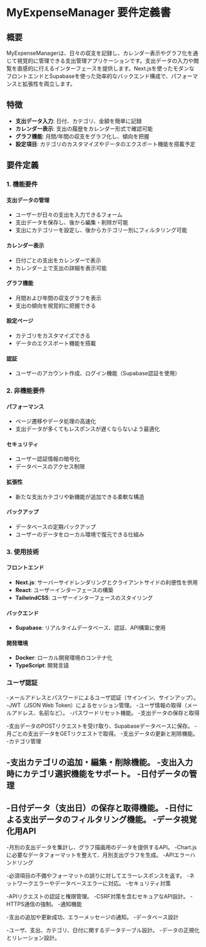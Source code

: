 # MyExpenseManager 要件定義書

## 概要

MyExpenseManagerは、日々の収支を記録し、カレンダー表示やグラフ化を通じて視覚的に管理できる支出管理アプリケーションです。支出データの入力や閲覧を直感的に行えるインターフェースを提供します。Next.jsを使ったモダンなフロントエンドとSupabaseを使った効率的なバックエンド構成で、パフォーマンスと拡張性を両立します。

## 特徴

- **支出データ入力**: 日付、カテゴリ、金額を簡単に記録
- **カレンダー表示**: 支出の履歴をカレンダー形式で確認可能
- **グラフ機能**: 月間/年間の収支をグラフ化し、傾向を把握
- **設定項目**: カテゴリのカスタマイズやデータのエクスポート機能を搭載予定

## 要件定義

### 1. 機能要件

#### 支出データの管理
- ユーザーが日々の支出を入力できるフォーム
- 支出データを保存し、後から編集・削除が可能
- 支出にカテゴリーを設定し、後からカテゴリー別にフィルタリング可能

#### カレンダー表示
- 日付ごとの支出をカレンダーで表示
- カレンダー上で支出の詳細を表示可能

#### グラフ機能
- 月間および年間の収支グラフを表示
- 支出の傾向を視覚的に把握できる

#### 設定ページ
- カテゴリをカスタマイズできる
- データのエクスポート機能を搭載

#### 認証
- ユーザーのアカウント作成、ログイン機能（Supabase認証を使用）

### 2. 非機能要件

#### パフォーマンス
- ページ遷移やデータ処理の高速化
- 支出データが多くてもレスポンスが遅くならないよう最適化

#### セキュリティ
- ユーザー認証情報の暗号化
- データベースのアクセス制限

#### 拡張性
- 新たな支出カテゴリや新機能が追加できる柔軟な構造

#### バックアップ
- データベースの定期バックアップ
- ユーザーのデータをローカル環境で復元できる仕組み

### 3. 使用技術

#### フロントエンド
- **Next.js**: サーバーサイドレンダリングとクライアントサイドの利便性を併用
- **React**: ユーザーインターフェースの構築
- **TailwindCSS**: ユーザーインターフェースのスタイリング

#### バックエンド
- **Supabase**: リアルタイムデータベース、認証、API構築に使用

#### 開発環境
- **Docker**: ローカル開発環境のコンテナ化
- **TypeScript**: 開発言語

### ユーザ認証

-メールアドレスとパスワードによるユーザ認証（サインイン、サインアップ）。
-JWT（JSON Web Token）によるセッション管理。
-ユーザ情報の取得（メールアドレス、名前など）。
-パスワードリセット機能。
-支出データの保存と取得

-支出データのPOSTリクエストを受け取り、Supabaseデータベースに保存。
-月ごとの支出データをGETリクエストで取得。
-支出データの更新と削除機能。
-カテゴリ管理

-支出カテゴリの追加・編集・削除機能。
-支出入力時にカテゴリ選択機能をサポート。
-日付データの管理
-
-日付データ（支出日）の保存と取得機能。
-日付による支出データのフィルタリング機能。
-データ視覚化用API
-
-月別の支出データを集計し、グラフ描画用のデータを提供するAPI。
-Chart.jsに必要なデータフォーマットを整えて、月別支出グラフを生成。
-APIエラーハンドリング

-必須項目の不備やフォーマットの誤りに対してエラーレスポンスを返す。
-ネットワークエラーやデータベースエラーに対応。
-セキュリティ対策

-APIリクエストの認証と権限管理。
-CSRF対策を含むセキュアなAPI設計。
-HTTPS通信の強制。
-通知機能

-支出の追加や更新成功、エラーメッセージの通知。
-データベース設計

-ユーザ、支出、カテゴリ、日付に関するデータテーブル設計。
-データの正規化とリレーション設計。